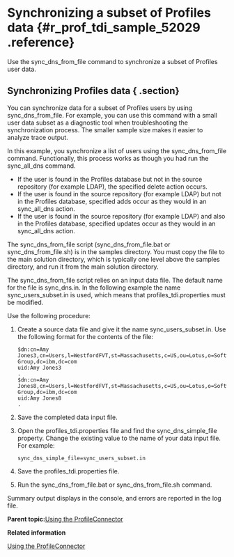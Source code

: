 # Synchronizing a subset of Profiles data {#r_prof_tdi_sample_52029 .reference}

Use the sync\_dns\_from\_file command to synchronize a subset of Profiles user data.

## Synchronizing Profiles data { .section}

You can synchronize data for a subset of Profiles users by using sync\_dns\_from\_file. For example, you can use this command with a small user data subset as a diagnostic tool when troubleshooting the synchronization process. The smaller sample size makes it easier to analyze trace output.

In this example, you synchronize a list of users using the sync\_dns\_from\_file command. Functionally, this process works as though you had run the sync\_all\_dns command.

-   If the user is found in the Profiles database but not in the source repository \(for example LDAP\), the specified delete action occurs.
-   If the user is found in the source repository \(for example LDAP\) but not in the Profiles database, specified adds occur as they would in an sync\_all\_dns action.
-   If the user is found in the source repository \(for example LDAP\) and also in the Profiles database, specified updates occur as they would in an sync\_all\_dns action.

The sync\_dns\_from\_file script \(sync\_dns\_from\_file.bat or sync\_dns\_from\_file.sh\) is in the samples directory. You must copy the file to the main solution directory, which is typically one level above the samples directory, and run it from the main solution directory.

The sync\_dns\_from\_file script relies on an input data file. The default name for the file is sync\_dns.in. In the following example the name sync\_users\_subset.in is used, which means that profiles\_tdi.properties must be modified.

Use the following procedure:

1.  Create a source data file and give it the name sync\_users\_subset.in. Use the following format for the contents of the file:

    ```
    $dn:cn=Amy Jones3,cn=Users,l=WestfordFVT,st=Massachusetts,c=US,ou=Lotus,o=Software Group,dc=ibm,dc=com
    uid:Amy Jones3
    .
    $dn:cn=Amy Jones8,cn=Users,l=WestfordFVT,st=Massachusetts,c=US,ou=Lotus,o=Software Group,dc=ibm,dc=com
    uid:Amy Jones8
    . 
    ```

2.  Save the completed data input file.
3.  Open the profiles\_tdi.properties file and find the sync\_dns\_simple\_file property. Change the existing value to the name of your data input file. For example:

    ```
    sync_dns_simple_file=sync_users_subset.in
    ```

4.  Save the profiles\_tdi.properties file.
5.  Run the sync\_dns\_from\_file.bat or sync\_dns\_from\_file.sh command.

Summary output displays in the console, and errors are reported in the log file.

**Parent topic:**[Using the ProfileConnector](../admin/t_admin_profiles_using_profile_connector.md)

**Related information**  


[Using the ProfileConnector](../admin/t_admin_profiles_using_profile_connector.md)

